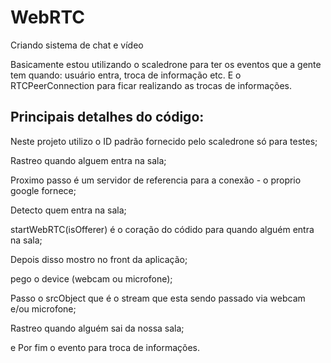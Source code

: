 # WebRTC
Criando sistema de chat e vídeo

Basicamente estou utilizando o scaledrone para ter os eventos que a gente tem quando: usuário entra, troca de informação etc. 
E o RTCPeerConnection para ficar realizando as trocas de informações.

## Principais detalhes do código:

Neste projeto utilizo o ID padrão fornecido pelo scaledrone só para testes;

Rastreo quando alguem entra na sala;

Proximo passo é um servidor de referencia para a conexão - o proprio google fornece;

Detecto quem entra na sala;

startWebRTC(isOfferer) é o coração do códido para quando alguém entra na sala;

Depois disso mostro no front da aplicação;

pego o device (webcam ou microfone);

Passo o srcObject que é o stream que esta sendo passado via webcam e/ou microfone;

Rastreo quando alguém sai da nossa sala;

e Por fim o evento para troca de informações.
